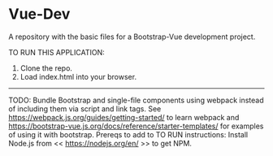# Vue-Dev
A repository with the basic files for a Bootstrap-Vue development project.

TO RUN THIS APPLICATION:
1. Clone the repo.
2. Load index.html into your browser.

-------------------------------------------

TODO: Bundle Bootstrap and single-file components using webpack instead of
including them via script and link tags. See https://webpack.js.org/guides/getting-started/
to learn webpack and https://bootstrap-vue.js.org/docs/reference/starter-templates/
for examples of using it with bootstrap.
  Prereqs to add to TO RUN instructions:
  Install Node.js from << https://nodejs.org/en/ >> to get NPM.
